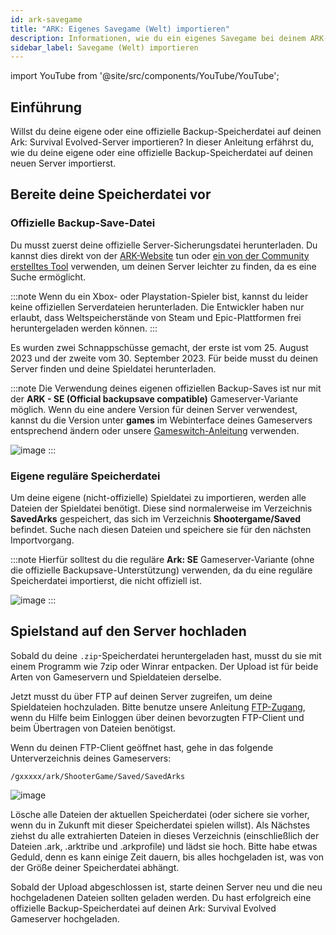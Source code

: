 ```yaml
---
id: ark-savegame
title: "ARK: Eigenes Savegame (Welt) importieren"
description: Informationen, wie du ein eigenes Savegame bei deinem ARK-Server von ZAP-Hosting importieren kannst - ZAP-Hosting.com Dokumentation
sidebar_label: Savegame (Welt) importieren
---
```


import YouTube from '@site/src/components/YouTube/YouTube';

## Einführung

Willst du deine eigene oder eine offizielle Backup-Speicherdatei auf deinen Ark: Survival Evolved-Server importieren? In dieser Anleitung erfährst du, wie du deine eigene oder eine offizielle Backup-Speicherdatei auf deinen neuen Server importierst.

<YouTube videoId="lvIIVOhAUjo" title="How to get an ARK:SE Server with Official Server Backups" description="Hast du das Gefühl, dass du etwas besser verstehst, wenn du es in Aktion siehst?  Wir haben etwas für dich! Tauche ab in unser Video, welches alles für dich zusammenfasst. Egal, ob du es eilig hast oder einfach nur Informationen auf möglichst verständliche Art und Weise aufnehmen möchtest!"/>


## Bereite deine Speicherdatei vor

### Offizielle Backup-Save-Datei

Du musst zuerst deine offizielle Server-Sicherungsdatei herunterladen. Du kannst dies direkt von der [ARK-Website](https://survivetheark.com/index.php?/server-backups/) tun oder [ein von der Community erstelltes Tool](https://arkutils.netlify.app/tools/officialdownload) verwenden, um deinen Server leichter zu finden, da es eine Suche ermöglicht.

:::note
Wenn du ein Xbox- oder Playstation-Spieler bist, kannst du leider keine offiziellen Serverdateien herunterladen. Die Entwickler haben nur erlaubt, dass Weltspeicherstände von Steam und Epic-Plattformen frei heruntergeladen werden können.
:::

Es wurden zwei Schnappschüsse gemacht, der erste ist vom 25. August 2023 und der zweite vom 30. September 2023. Für beide musst du deinen Server finden und deine Spieldatei herunterladen.

:::note
Die Verwendung deines eigenen offiziellen Backup-Saves ist nur mit der **ARK - SE (Official backupsave compatible)** Gameserver-Variante möglich. Wenn du eine andere Version für deinen Server verwendest, kannst du die Version unter **games** im Webinterface deines Gameservers entsprechend ändern oder unsere [Gameswitch-Anleitung](gameserver-gameswitch.md) verwenden.

![image](https://github.com/zaphosting/docs/assets/42719082/8f2ac8fa-2b23-4738-8d95-87c289e9d98a)
:::



### Eigene reguläre Speicherdatei

Um deine eigene (nicht-offizielle) Spieldatei zu importieren, werden alle Dateien der Spieldatei benötigt. Diese sind normalerweise im Verzeichnis **SavedArks** gespeichert, das sich im Verzeichnis **Shootergame/Saved** befindet. Suche nach diesen Dateien und speichere sie für den nächsten Importvorgang.

:::note
Hierfür solltest du die reguläre **Ark: SE** Gameserver-Variante (ohne die offizielle Backupsave-Unterstützung) verwenden, da du eine reguläre Speicherdatei importierst, die nicht offiziell ist.

![image](https://github.com/zaphosting/docs/assets/42719082/43a6f039-778b-471f-82c8-91f1b8644a33)
:::



## Spielstand auf den Server hochladen

Sobald du deine `.zip`-Speicherdatei heruntergeladen hast, musst du sie mit einem Programm wie 7zip oder Winrar entpacken. Der Upload ist für beide Arten von Gameservern und Spieldateien derselbe.

Jetzt musst du über FTP auf deinen Server zugreifen, um deine Spieldateien hochzuladen. Bitte benutze unsere Anleitung [FTP-Zugang](gameserver-ftpaccess.md), wenn du Hilfe beim Einloggen über deinen bevorzugten FTP-Client und beim Übertragen von Dateien benötigst.

Wenn du deinen FTP-Client geöffnet hast, gehe in das folgende Unterverzeichnis deines Gameservers:
```
/gxxxxx/ark/ShooterGame/Saved/SavedArks
```

![image](https://github.com/zaphosting/docs/assets/42719082/92ca6e48-346e-4f3c-80e2-972421d1f73f)

Lösche alle Dateien der aktuellen Speicherdatei (oder sichere sie vorher, wenn du in Zukunft mit dieser Speicherdatei spielen willst). Als Nächstes ziehst du alle extrahierten Dateien in dieses Verzeichnis (einschließlich der Dateien .ark, .arktribe und .arkprofile) und lädst sie hoch. Bitte habe etwas Geduld, denn es kann einige Zeit dauern, bis alles hochgeladen ist, was von der Größe deiner Speicherdatei abhängt.

Sobald der Upload abgeschlossen ist, starte deinen Server neu und die neu hochgeladenen Dateien sollten geladen werden. Du hast erfolgreich eine offizielle Backup-Speicherdatei auf deinen Ark: Survival Evolved Gameserver hochgeladen.